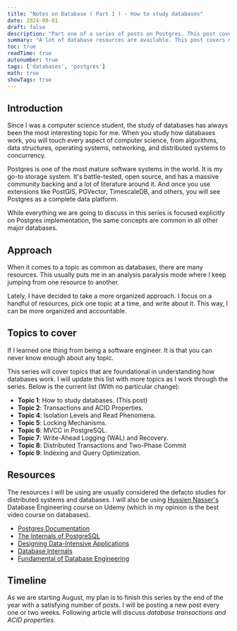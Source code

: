 ```yaml
---
title: "Notes on Database ( Part 1 ) - How to study databases"
date: 2024-08-01
draft: false
description: "Part one of a series of posts on Postgres. This post covers studying materials, resources and how to approach the study of databases."
summary: "A lot of database resources are available. This post covers my approach to studying databases and the resources I use"
toc: true
readTime: true
autonumber: true
tags: ['databases', 'postgres']
math: true
showTags: true
---
```


## Introduction

Since I was a computer science student, the study of databases has always been the most interesting topic for me. When you study how databases work, you will touch every aspect of computer science, from algorithms, data structures, operating systems, networking, and distributed systems to concurrency.

Postgres is one of the most mature software systems in the world. It is my go-to storage system. It's battle-tested, open source, and has a massive community backing and a lot of literature around it.
And once you use extensions like PostGIS, PGVector, TimescaleDB, and others, you will see Postgres as a complete data platform.

While everything we are going to discuss in this series is focused explicitly on Postgres implementation, the same concepts are common in all other major databases.

## Approach

When it comes to a topic as common as databases, there are many resources. This usually puts me in an analysis paralysis mode where I keep jumping from one resource to another. 

Lately, I have decided to take a more organized approach. I focus on a handful of resources, pick one topic at a time, and write about it. This way, I can be more organized and accountable.




## Topics to cover

If I learned one thing from being a software engineer. It is that you can never know enough about any topic. 

This series will cover topics that are foundational in understanding how databases work. I will update this list with more topics as I work through the series. Below is the current list (With no particular change):

- **Topic 1**: How to study databases. (This post)
- **Topic 2**: Transactions and ACID Properties.
- **Topic 4**: Isolation Levels and Read Phenomena.
- **Topic 5**: Locking Mechanisms.
- **Topic 6**: MVCC in PostgreSQL.
- **Topic 7**: Write-Ahead Logging (WAL) and Recovery.
- **Topic 8**: Distributed Transactions and Two-Phase Commit
- **Topic 9**: Indexing and Query Optimization.


## Resources

The resources I will be using are usually considered the defacto studies for distributed systems and databases. I will also be using [Hussien Nasser's](https://www.husseinnasser.com/p/about-hussein.html) Database Engineering course on Udemy (which in my opinion is the best video course on databases).

- [Postgres Documentation](https://www.postgresql.org/docs/current/index.html)
- [The Internals of PostgreSQL](https://www.interdb.jp/pg/pgsql01.html)
- [Designing Data-Intensive Applications](https://dataintensive.net/)
- [Database Internals](https://www.databass.dev/)
- [Fundamental of Database Engineering](https://www.udemy.com/course/database-engines-crash-course)


## Timeline

As we are starting August, my plan is to finish this series by the end of the year with a satisfying number of posts. I will be posting a new post every one or two weeks. Following article will discuss _database transactions and ACID properties_.


